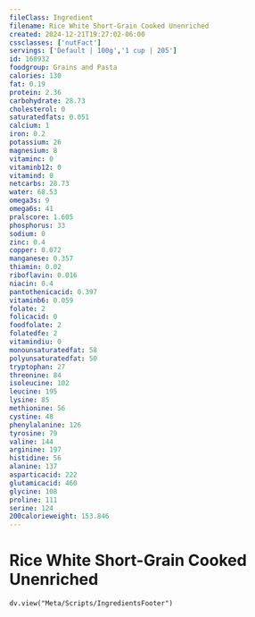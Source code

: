 ```yaml
---
fileClass: Ingredient
filename: Rice White Short-Grain Cooked Unenriched
created: 2024-12-21T19:27:02-06:00
cssclasses: ['nutFact']
servings: ['Default | 100g','1 cup | 205']
id: 168932
foodgroup: Grains and Pasta
calories: 130
fat: 0.19
protein: 2.36
carbohydrate: 28.73
cholesterol: 0
saturatedfats: 0.051
calcium: 1
iron: 0.2
potassium: 26
magnesium: 8
vitaminc: 0
vitaminb12: 0
vitamind: 0
netcarbs: 28.73
water: 68.53
omega3s: 9
omega6s: 41
pralscore: 1.605
phosphorus: 33
sodium: 0
zinc: 0.4
copper: 0.072
manganese: 0.357
thiamin: 0.02
riboflavin: 0.016
niacin: 0.4
pantothenicacid: 0.397
vitaminb6: 0.059
folate: 2
folicacid: 0
foodfolate: 2
folatedfe: 2
vitamindiu: 0
monounsaturatedfat: 58
polyunsaturatedfat: 50
tryptophan: 27
threonine: 84
isoleucine: 102
leucine: 195
lysine: 85
methionine: 56
cystine: 48
phenylalanine: 126
tyrosine: 79
valine: 144
arginine: 197
histidine: 56
alanine: 137
asparticacid: 222
glutamicacid: 460
glycine: 108
proline: 111
serine: 124
200calorieweight: 153.846
---
```


# Rice White Short-Grain Cooked Unenriched

```dataviewjs
dv.view("Meta/Scripts/IngredientsFooter")
```